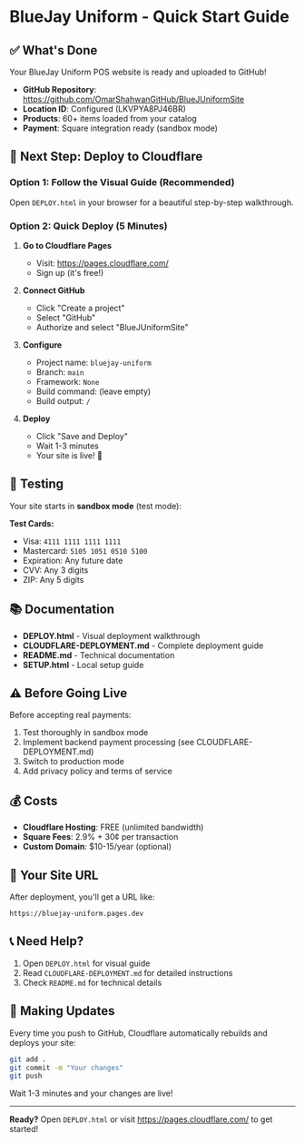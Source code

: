 # BlueJay Uniform - Quick Start Guide

## ✅ What's Done

Your BlueJay Uniform POS website is ready and uploaded to GitHub!

- **GitHub Repository**: https://github.com/OmarShahwanGitHub/BlueJUniformSite
- **Location ID**: Configured (LKVPYA8PJ46BR)
- **Products**: 60+ items loaded from your catalog
- **Payment**: Square integration ready (sandbox mode)

## 🚀 Next Step: Deploy to Cloudflare

### Option 1: Follow the Visual Guide (Recommended)
Open `DEPLOY.html` in your browser for a beautiful step-by-step walkthrough.

### Option 2: Quick Deploy (5 Minutes)

1. **Go to Cloudflare Pages**
   - Visit: https://pages.cloudflare.com/
   - Sign up (it's free!)

2. **Connect GitHub**
   - Click "Create a project"
   - Select "GitHub"
   - Authorize and select "BlueJUniformSite"

3. **Configure**
   - Project name: `bluejay-uniform`
   - Branch: `main`
   - Framework: `None`
   - Build command: (leave empty)
   - Build output: `/`

4. **Deploy**
   - Click "Save and Deploy"
   - Wait 1-3 minutes
   - Your site is live! 🎉

## 🧪 Testing

Your site starts in **sandbox mode** (test mode):

**Test Cards:**
- Visa: `4111 1111 1111 1111`
- Mastercard: `5105 1051 0510 5100`
- Expiration: Any future date
- CVV: Any 3 digits
- ZIP: Any 5 digits

## 📚 Documentation

- **DEPLOY.html** - Visual deployment walkthrough
- **CLOUDFLARE-DEPLOYMENT.md** - Complete deployment guide
- **README.md** - Technical documentation
- **SETUP.html** - Local setup guide

## ⚠️ Before Going Live

Before accepting real payments:

1. Test thoroughly in sandbox mode
2. Implement backend payment processing (see CLOUDFLARE-DEPLOYMENT.md)
3. Switch to production mode
4. Add privacy policy and terms of service

## 💰 Costs

- **Cloudflare Hosting**: FREE (unlimited bandwidth)
- **Square Fees**: 2.9% + 30¢ per transaction
- **Custom Domain**: $10-15/year (optional)

## 🎯 Your Site URL

After deployment, you'll get a URL like:
```
https://bluejay-uniform.pages.dev
```

## 📞 Need Help?

1. Open `DEPLOY.html` for visual guide
2. Read `CLOUDFLARE-DEPLOYMENT.md` for detailed instructions
3. Check `README.md` for technical details

## 🔄 Making Updates

Every time you push to GitHub, Cloudflare automatically rebuilds and deploys your site:

```bash
git add .
git commit -m "Your changes"
git push
```

Wait 1-3 minutes and your changes are live!

---

**Ready?** Open `DEPLOY.html` or visit https://pages.cloudflare.com/ to get started!
